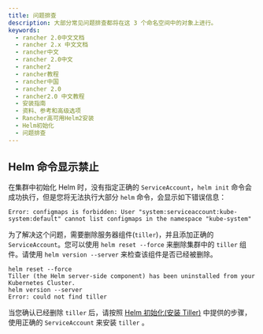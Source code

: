 ```yaml
---
title: 问题排查
description: 大部分常见问题排查都将在这 3 个命名空间中的对象上进行。
keywords:
  - rancher 2.0中文文档
  - rancher 2.x 中文文档
  - rancher中文
  - rancher 2.0中文
  - rancher2
  - rancher教程
  - rancher中国
  - rancher 2.0
  - rancher2.0 中文教程
  - 安装指南
  - 资料、参考和高级选项
  - Rancher高可用Helm2安装
  - Helm初始化
  - 问题排查
---
```


## Helm 命令显示禁止

在集群中初始化 Helm 时，没有指定正确的 `ServiceAccount`，`helm init` 命令会成功执行，但是您将无法执行大部分 `helm` 命令，会显示如下错误信息：

```
Error: configmaps is forbidden: User "system:serviceaccount:kube-system:default" cannot list configmaps in the namespace "kube-system"
```

为了解决这个问题，需要删除服务器组件(`tiller`)，并且添加正确的 `ServiceAccount`。您可以使用 `helm reset --force` 来删除集群中的 `tiller` 组件。请使用 `helm version --server` 来检查该组件是否已经被删除。

```
helm reset --force
Tiller (the Helm server-side component) has been uninstalled from your Kubernetes Cluster.
helm version --server
Error: could not find tiller
```

当您确认已经删除 `tiller` 后，请按照 [Helm 初始化(安装 Tiller)](/docs/installation/options/helm2/helm-init/_index) 中提供的步骤，使用正确的 `ServiceAccount` 来安装 `tiller` 。
